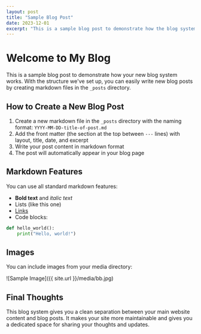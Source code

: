 ```yaml
---
layout: post
title: "Sample Blog Post"
date: 2023-12-01
excerpt: "This is a sample blog post to demonstrate how the blog system works on your Jekyll site."
---
```


# Welcome to My Blog

This is a sample blog post to demonstrate how your new blog system works. With the structure we've set up, you can easily write new blog posts by creating markdown files in the `_posts` directory.

## How to Create a New Blog Post

1. Create a new markdown file in the `_posts` directory with the naming format: `YYYY-MM-DD-title-of-post.md`
2. Add the front matter (the section at the top between `---` lines) with layout, title, date, and excerpt
3. Write your post content in markdown format
4. The post will automatically appear in your blog page

## Markdown Features

You can use all standard markdown features:

- **Bold text** and *italic text*
- Lists (like this one)
- [Links](https://rayhan.io)
- Code blocks:

```python
def hello_world():
    print("Hello, world!")
```

## Images

You can include images from your media directory:

![Sample Image]({{ site.url }}/media/bb.jpg)

## Final Thoughts

This blog system gives you a clean separation between your main website content and blog posts. It makes your site more maintainable and gives you a dedicated space for sharing your thoughts and updates.